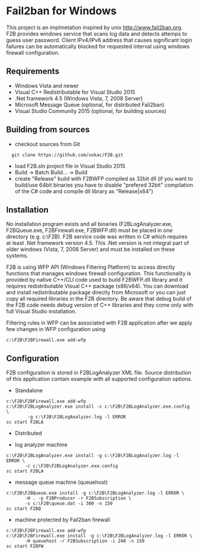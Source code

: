 Fail2ban for Windows
====================

This project is an implmetation inspired by unix http://www.fail2ban.org.
F2B provides windows service that scans log data and detects attemps to guess
user password. Client IPv4/IPv6 address that causes significant login failures
can be automatically blocked for requested interval using windows firewall
configuration.



Requirements
------------

* Windows Vista and newer
* Visual C++ Redistributable for Visual Studio 2015
* .Net framework 4.5 (Windows Vista, 7, 2008 Server)
* Microsoft Message Queue (optional, for distributed Fali2ban)
* Visual Studio Community 2015 (optional, for building sources)

Building from sources
---------------------

* checkout sources from Git
```
  git clone https://github.com/vokac/F2B.git
```
* load F2B.sln project file in Visual Studio 2015
* Build -> Batch Build... -> Build
* create "Release" build with F2BWFP compiled as 32bit dll
  (if you want to build/use 64bit binaries you have to
   disable "prefered 32bit" compilation of the C#
   code and compile dll library as "Release|x64")

Installation
------------

No installation program exists and all binaries (F2BLogAnalyzer.exe,
F2BQueue.exe, F2BFirewall.exe, F2BWFP.dll) must be placed in one directory
(e.g. c:\F2B). F2B service code was written in C# which requires at least
.Net framework version 4.5. This .Net version is not integral part of older
windows (Vista, 7, 2008 Server) and must be installed on these systems.

F2B is using WFP API (Windows Filtering Platform) to access directly
functions that manages windows firewall configuration. This functionality
is provided by native C++/CLI code used to build F2BWFP.dll library and
it requires redistributable Visual C++ package (x86/x64). You can download
and install redistributable package directly from Microsoft or you can
just copy all required libraries in the F2B directory. Be aware that debug
build of the F2B code needs debug version of C++ libraries and they come
only with full Visual Studio installation.

Filtering rules in WFP can be associated with F2B application after we
apply few changes in WFP configuration using
```
c:\F2B\F2BFirewall.exe add-wfp
```


Configuration
-------------

F2B configuration is stored in F2BLogAnalyzer XML file. Source distribution
of this application contain example with all supported configuration options.

* Standalone

```
c:\F2B\F2BFirewall.exe add-wfp
c:\F2B\F2BLogAnalyzer.exe install -c c:\F2B\F2BLogAnalyzer.exe.config \
        -g c:\F2B\F2BLogAnalyzer.log -l ERROR
sc start F2BLA
```

* Distributed

 * log analyzer machine
 ```
c:\F2B\F2BLogAnalyzer.exe install -g c:\F2B\F2BLogAnalyzer.log -l ERROR \
        -c c:\F2B\F2BLogAnalyzer.exe.config
sc start F2BLA
```
 * message queue machine (queuehost)
 ```
c:\F2B\F2BQueue.exe install -g c:\F2B\F2BLogAnalyzer.log -l ERROR \
        -H . -p F2BProducer -r F2BSubscription \
        -s c:\F2B\queue.dat -i 300 -n 150
sc start F2BQ
```
 * machine protected by Fail2ban firewall
 ```
c:\F2B\F2BFirewall.exe add-wfp
c:\F2B\F2BFirewall.exe install -g c:\F2B\F2BLogAnalyzer.log -l ERROR \
        -H queuehost -r F2BSubscription -i 240 -n 150
sc start F2BFW
```
